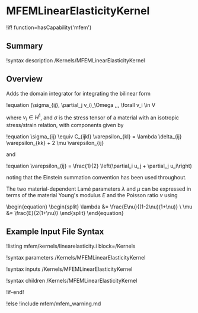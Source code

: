 # MFEMLinearElasticityKernel

!if! function=hasCapability('mfem')

## Summary

!syntax description /Kernels/MFEMLinearElasticityKernel

## Overview

Adds the domain integrator for integrating the bilinear form

!equation
(\sigma_{ij}, \partial_j v_i)_\Omega \,\,\, \forall v_i \in V

where $v_i \in H^1$, and $\sigma$ is the stress tensor of a material with an isotropic stress/strain
relation, with components given by

!equation
\sigma_{ij} \equiv C_{ijkl} \varepsilon_{kl} = \lambda \delta_{ij} \varepsilon_{kk} + 2 \mu \varepsilon_{ij}

and

!equation
\varepsilon_{ij} = \frac{1}{2} \left(\partial_i u_j + \partial_j u_i\right)

noting that the Einstein summation convention has been used throughout.

The two material-dependent Lamé parameters $\lambda$ and $\mu$ can be expressed in terms of the
material Young's modulus $E$ and the Poisson ratio $\nu$ using

\begin{equation}
\begin{split}
\lambda &= \frac{E\nu}{(1-2\nu)(1+\nu)} \\
\mu &= \frac{E}{2(1+\nu)}
\end{split}
\end{equation}

## Example Input File Syntax

!listing mfem/kernels/linearelasticity.i block=/Kernels

!syntax parameters /Kernels/MFEMLinearElasticityKernel

!syntax inputs /Kernels/MFEMLinearElasticityKernel

!syntax children /Kernels/MFEMLinearElasticityKernel

!if-end!

!else
!include mfem/mfem_warning.md
